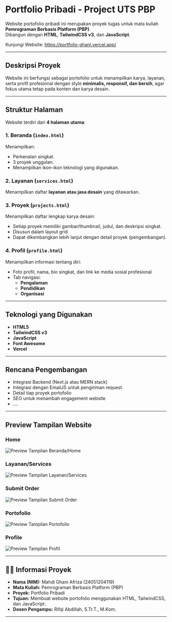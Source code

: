 # Portfolio Pribadi - Project UTS PBP

Website portofolio pribadi ini merupakan proyek tugas untuk mata kuliah **Pemrograman Berbasis Platform (PBP)**.  
Dibangun dengan **HTML**, **TailwindCSS v3**, dan **JavaScript**.

Kunjungi Website: https://portfolio-ghani.vercel.app/  

---

## Deskripsi Proyek
Website ini berfungsi sebagai portofolio untuk menampilkan karya, layanan, serta profil profesional dengan style **minimalis, responsif, dan bersih**, agar fokus utama tetap pada konten dan karya desain.

---

## Struktur Halaman
Website terdiri dari **4 halaman utama**:

### 1. Beranda (`index.html`)
Menampilkan:
- Perkenalan singkat.
- 3 proyek unggulan.
- Menampilkan ikon-ikon teknologi yang digunakan.

### 2. Layanan (`services.html`)
Menampilkan daftar **layanan atau jasa desain** yang ditawarkan.

### 3. Proyek (`projects.html`)
Menampilkan daftar lengkap karya desain:
- Setiap proyek memiliki gambar/thumbnail, judul, dan deskripsi singkat.
- Disusun dalam layout grid
- Dapat dikembangkan lebih lanjut dengan detail proyek (pengembangan).

### 4. Profil (`profile.html`)
Menampilkan informasi tentang diri:
- Foto profil, nama, bio singkat, dan link ke media sosial profesional
- Tab navigasi:
  - **Pengalaman**
  - **Pendidikan**
  - **Organisasi**

---

## Teknologi yang Digunakan
- **HTML5**  
- **TailwindCSS v3**  
- **JavaScript**  
- **Font Awesome**  
- **Vercel**  

---

## Rencana Pengembangan
- Integrasi Backend (Next.js atau MERN stack)  
- Integrasi dengan EmailJS untuk pengiriman request.  
- Detail tiap proyek portofolio
- SEO untuk menambah engagement website
- ....

---

## Preview Tampilan Website
### Home
![Preview Tampilan Beranda/Home](preview/preview-home.jpeg)
### Layanan/Services
![Preview Tampilan Layanan/Services](preview/preview-services.jpeg)
### Submit Order
![Preview Tampilan Submit Order](preview/preview-service-submission.jpeg)
### Portofolio
![Preview Tampilan Portofolio](preview/preview-portofolio.jpeg)
### Profile
![Preview Tampilan Profil](preview/preview-profile.jpeg)

---

## 👨‍🎓 Informasi Proyek
- **Nama (NIM):** Mahdi Ghani Afriza (24051204119)  
- **Mata Kuliah:** Pemrograman Berbasis Platform (PBP)  
- **Proyek:** Portfolio Pribadi  
- **Tujuan:** Membuat website portofolio menggunakan HTML, TailwindCSS, dan JavaScript.  
- **Dosen Pengampu:** Rifqi Abdillah, S.Tr.T., M.Kom.

---

